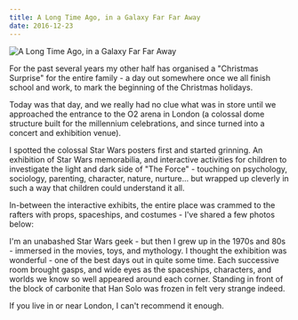 ```yaml
---
title: A Long Time Ago, in a Galaxy Far Far Away
date: 2016-12-23
---
```


![A Long Time Ago, in a Galaxy Far Far Away](https://source.unsplash.com/9ZQzrLWV52M/1600x900)

For the past several years my other half has organised a "Christmas Surprise" for the entire family - a day out somewhere once we all finish school and work, to mark the beginning of the Christmas holidays.

Today was that day, and we really had no clue what was in store until we approached the entrance to the O2 arena in London (a colossal dome structure built for the millennium celebrations, and since turned into a concert and exhibition venue).

I spotted the colossal Star Wars posters first and started grinning. An exhibition of Star Wars memorabilia, and interactive activities for children to investigate the light and dark side of "The Force" - touching on psychology, sociology, parenting, character, nature, nurture... but wrapped up cleverly in such a way that children could understand it all.

In-between the interactive exhibits, the entire place was crammed to the rafters with props, spaceships, and costumes - I've shared a few photos below:

I'm an unabashed Star Wars geek - but then I grew up in the 1970s and 80s - immersed in the movies, toys, and mythology. I thought the exhibition was wonderful - one of the best days out in quite some time. Each successive room brought gasps, and wide eyes as the spaceships, characters, and worlds we know so well appeared around each corner. Standing in front of the block of carbonite that Han Solo was frozen in felt very strange indeed.

If you live in or near London, I can't recommend it enough.